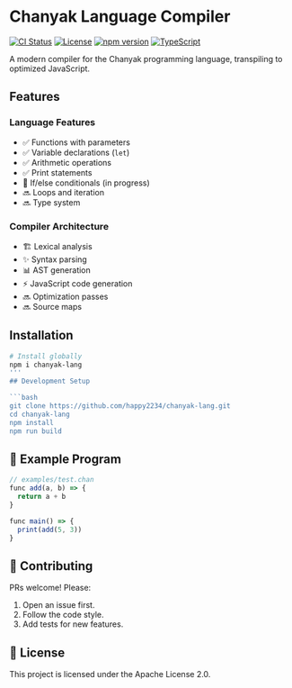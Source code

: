 # Chanyak Language Compiler

[![CI Status](https://img.shields.io/github/actions/workflow/status/happy2234/chanyak-lang/ci.yml)](https://github.com/happy2234/chanyak-lang/actions)
[![License](https://img.shields.io/badge/License-Apache_2.0-blue.svg)](https://opensource.org/licenses/Apache-2.0)
[![npm version](https://img.shields.io/npm/v/chanyak-compiler)](https://npmjs.com/package/chanyak-compiler)
[![TypeScript](https://img.shields.io/badge/TypeScript-4.9%2B-blue)](https://www.typescriptlang.org/)

A modern compiler for the Chanyak programming language, transpiling to optimized JavaScript.

## Features

### Language Features
- ✅ Functions with parameters
- ✅ Variable declarations (`let`)
- ✅ Arithmetic operations
- ✅ Print statements
- 🚧 If/else conditionals (in progress)
- 🔜 Loops and iteration
- 🔜 Type system

### Compiler Architecture
- 🏗️ Lexical analysis
- ✨ Syntax parsing
- 📊 AST generation
- ⚡ JavaScript code generation
- 🔜 Optimization passes
- 🔜 Source maps

## Installation

```bash
# Install globally
npm i chanyak-lang
'''
## Development Setup

```bash
git clone https://github.com/happy2234/chanyak-lang.git
cd chanyak-lang
npm install
npm run build
```

## 📝 Example Program

```javascript
// examples/test.chan
func add(a, b) => {
  return a + b
}

func main() => {
  print(add(5, 3))
}
```

## 🤝 Contributing

PRs welcome! Please:

1. Open an issue first.
2. Follow the code style.
3. Add tests for new features.

## 📜 License

This project is licensed under the Apache License 2.0.

